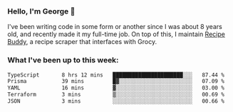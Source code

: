 ### Hello, I'm George 👋

I've been writing code in some form or another since I was about 8 years old, and recently made it my full-time job. On top of this, I maintain [Recipe Buddy](https://github.com/georgegebbett/recipe-buddy), a recipe scraper that interfaces with Grocy.  

<!--
**georgegebbett/georgegebbett** is a ✨ _special_ ✨ repository because its `README.md` (this file) appears on your GitHub profile.

Here are some ideas to get you started:

- 🔭 I’m currently working on ...
- 🌱 I’m currently learning ...
- 👯 I’m looking to collaborate on ...
- 🤔 I’m looking for help with ...
- 💬 Ask me about ...
- 📫 How to reach me: ...
- 😄 Pronouns: ...
- ⚡ Fun fact: ...
-->

### What I've been up to this week:
<!--START_SECTION:waka-->

```txt
TypeScript       8 hrs 12 mins   ██████████████████████░░░   87.44 %
Prisma           39 mins         █▓░░░░░░░░░░░░░░░░░░░░░░░   07.09 %
YAML             16 mins         ▓░░░░░░░░░░░░░░░░░░░░░░░░   03.00 %
Terraform        3 mins          ▒░░░░░░░░░░░░░░░░░░░░░░░░   00.69 %
JSON             3 mins          ░░░░░░░░░░░░░░░░░░░░░░░░░   00.66 %
```

<!--END_SECTION:waka-->
